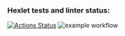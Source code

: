 ### Hexlet tests and linter status:
[![Actions Status](https://github.com/Crenby/frontend-project-46/actions/workflows/hexlet-check.yml/badge.svg)](https://github.com/Crenby/frontend-project-46/actions)
![example workflow](https://github.com/github/docs/actions/workflows/github-actions-demo.yml/badge.svg)
